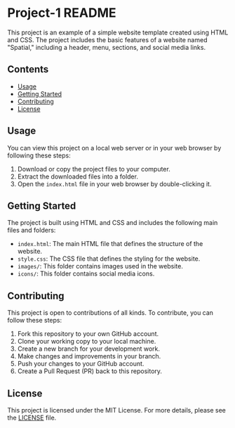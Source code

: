 #  Project-1 README

This project is an example of a simple website template created using HTML and CSS. The project includes the basic features of a website named "Spatial," including a header, menu, sections, and social media links.

## Contents

- [Usage](#usage)
- [Getting Started](#getting-started)
- [Contributing](#contributing)
- [License](#license)

## Usage

You can view this project on a local web server or in your web browser by following these steps:

1. Download or copy the project files to your computer.
2. Extract the downloaded files into a folder.
3. Open the `index.html` file in your web browser by double-clicking it.

## Getting Started

The project is built using HTML and CSS and includes the following main files and folders:

- `index.html`: The main HTML file that defines the structure of the website.
- `style.css`: The CSS file that defines the styling for the website.
- `images/`: This folder contains images used in the website.
- `icons/`: This folder contains social media icons.

## Contributing

This project is open to contributions of all kinds. To contribute, you can follow these steps:

1. Fork this repository to your own GitHub account.
2. Clone your working copy to your local machine.
3. Create a new branch for your development work.
4. Make changes and improvements in your branch.
5. Push your changes to your GitHub account.
6. Create a Pull Request (PR) back to this repository.

## License

This project is licensed under the MIT License. For more details, please see the [LICENSE](LICENSE) file.
